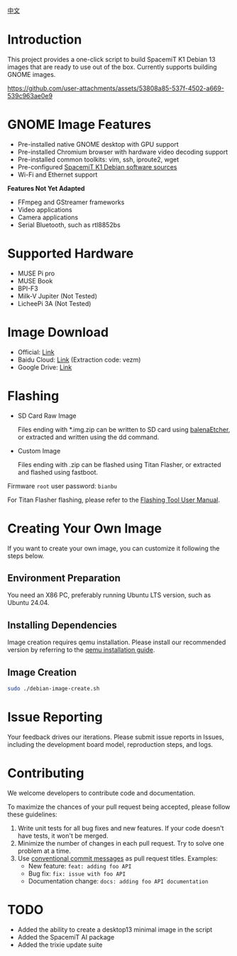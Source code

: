 [中文](./README_CN.md)

# Introduction
This project provides a one-click script to build SpacemiT K1 Debian 13 images that are ready to use out of the box. Currently supports building GNOME images.


https://github.com/user-attachments/assets/53808a85-537f-4502-a669-539c963ae0e9


# GNOME Image Features
- Pre-installed native GNOME desktop with GPU support
- Pre-installed Chromium browser with hardware video decoding support
- Pre-installed common toolkits: vim, ssh, iproute2, wget
- Pre-configured [SpacemiT K1 Debian software sources](https://archive.spacemit.com/debian/)
- Wi-Fi and Ethernet support

**Features Not Yet Adapted**
- FFmpeg and GStreamer frameworks
- Video applications
- Camera applications
- Serial Bluetooth, such as rtl8852bs

# Supported Hardware
- MUSE Pi pro
- MUSE Book
- BPI-F3
- Milk-V Jupiter (Not Tested)
- LicheePi 3A (Not Tested)

# Image Download
- Official: [Link](https://archive.spacemit.com/image/k1/version/debian/)
- Baidu Cloud: [Link](https://pan.baidu.com/s/1nbe5FYEtilqTcBHfFoM-Nw?pwd=vezm) (Extraction code: vezm)
- Google Drive: [Link](https://drive.google.com/drive/folders/143Ii9l68V9_X_Ryny84wsqLKmpDQ9LnX?usp=sharing)

# Flashing
- SD Card Raw Image

  Files ending with *.img.zip can be written to SD card using [balenaEtcher](https://etcher.balena.io/), or extracted and written using the dd command.

- Custom Image

  Files ending with .zip can be flashed using Titan Flasher, or extracted and flashed using fastboot.

Firmware `root` user password: `bianbu`

For Titan Flasher flashing, please refer to the [Flashing Tool User Manual](https://developer.spacemit.com/documentation?token=O6wlwlXcoiBZUikVNh2cczhin5d).

# Creating Your Own Image
If you want to create your own image, you can customize it following the steps below.

## Environment Preparation
You need an X86 PC, preferably running Ubuntu LTS version, such as Ubuntu 24.04.

## Installing Dependencies
Image creation requires qemu installation. Please install our recommended version by referring to the [qemu installation guide](https://bianbu.spacemit.com/system_integration/bianbu_3.0_rootfs_create/#qemu).

## Image Creation
```bash
sudo ./debian-image-create.sh
```

# Issue Reporting
Your feedback drives our iterations. Please submit issue reports in Issues, including the development board model, reproduction steps, and logs.

# Contributing
We welcome developers to contribute code and documentation.

To maximize the chances of your pull request being accepted, please follow these guidelines:

1. Write unit tests for all bug fixes and new features. If your code doesn't have tests, it won't be merged.
2. Minimize the number of changes in each pull request. Try to solve one problem at a time.
3. Use [conventional commit messages](https://www.conventionalcommits.org/en/v1.0.0/) as pull request titles. Examples:
   - New feature: `feat: adding foo API`
   - Bug fix: `fix: issue with foo API`
   - Documentation change: `docs: adding foo API documentation`

# TODO
- Added the ability to create a desktop13 minimal image in the script
- Added the SpacemiT AI package
- Added the trixie update suite
